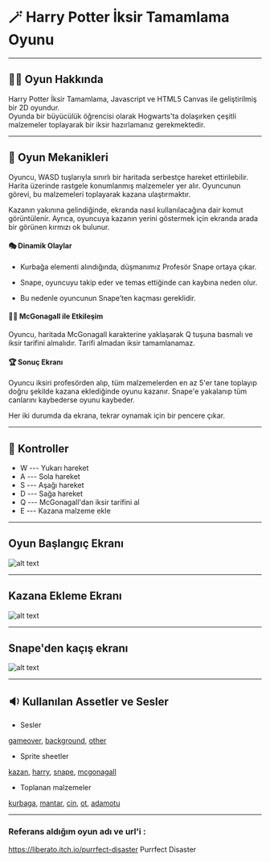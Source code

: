 # 🪄 Harry Potter İksir Tamamlama Oyunu


---

## 🧙‍♂️ Oyun Hakkında

Harry Potter İksir Tamamlama, Javascript ve HTML5 Canvas ile geliştirilmiş bir 2D oyundur.  
Oyunda bir büyücülük öğrencisi olarak Hogwarts'ta dolaşırken çeşitli malzemeler toplayarak bir iksir hazırlamanız gerekmektedir.


---
## 🧭 Oyun Mekanikleri

Oyuncu, WASD tuşlarıyla sınırlı bir haritada serbestçe hareket ettirilebilir. Harita üzerinde rastgele konumlanmış malzemeler yer alır. Oyuncunun görevi, bu malzemeleri toplayarak kazana ulaştırmaktır.

Kazanın yakınına gelindiğinde, ekranda nasıl kullanılacağına dair komut görüntülenir. Ayrıca, oyuncuya kazanın yerini göstermek için ekranda arada bir görünen kırmızı ok bulunur.

#### 🎭 Dinamik Olaylar
- Kurbağa elementi alındığında, düşmanımız Profesör Snape ortaya çıkar.

- Snape, oyuncuyu takip eder ve temas ettiğinde can kaybına neden olur.

- Bu nedenle oyuncunun Snape’ten kaçması gereklidir.

#### 🧙‍♀️ McGonagall ile Etkileşim
Oyuncu, haritada McGonagall karakterine yaklaşarak Q tuşuna basmalı ve iksir tarifini almalıdır. Tarifi almadan iksir tamamlanamaz.

#### 🏆 Sonuç Ekranı
Oyuncu iksiri profesörden alıp, tüm malzemelerden en az 5'er tane toplayıp doğru şekilde kazana eklediğinde oyunu kazanır.
Snape'e yakalanıp tüm canlarını kaybederse oyunu kaybeder.

Her iki durumda da ekrana, tekrar oynamak için bir pencere çıkar.


---

## 🎯 Kontroller

- W --- Yukarı hareket
- A --- Sola hareket
- S --- Aşağı hareket
- D --- Sağa hareket
- Q --- McGonagall'dan iksir tarifini al
- E --- Kazana malzeme ekle

---

## Oyun Başlangıç Ekranı
![alt text](image.png)

---
## Kazana Ekleme Ekranı

![alt text](image-2.png)

---
## Snape'den kaçış ekranı
![alt text](image-4.png)

---





## 🔉 Kullanılan Assetler ve Sesler

- Sesler

[gameover](https://pixabay.com/sound-effects/search/game-over/), [background](https://pixabay.com/music/search/harry%20potter/), [other](https://pixabay.com/tr/sound-effects/search/b%C3%BCy%C3%BC/)


- Sprite sheetler

[kazan](https://www.shutterstock.com/tr/image-vector/silhouettes-cauldron-vector-illustration-detailed-black-2592126363?id=2592126363&irclickid=wjm1zRVz%3AxyKUX8xihyWMxRPUksTTdxlEXJgRo0&irgwc=1&pl=46633-43068&utm_medium=Affiliate&utm_campaign=Vector%20Portal&utm_source=46633&utm_term=&utm_content=43068), [harry](https://www.google.com/url?sa=i&url=https%3A%2F%2Fgdu.one%2Fforums%2Fgallery%2Fcategory%2F64-harry-potter%2F&psig=AOvVaw3Ku9s4w21X0BAFgIrktFTB&ust=1748119110875000&source=images&cd=vfe&opi=89978449&ved=0CBEQjRxqFwoTCOChraa5uo0DFQAAAAAdAAAAABAE), [snape](https://www.google.com/url?sa=i&url=https%3A%2F%2Fgdu.one%2Fforums%2Fgallery%2Fcategory%2F64-harry-potter%2F&psig=AOvVaw3Ku9s4w21X0BAFgIrktFTB&ust=1748119110875000&source=images&cd=vfe&opi=89978449&ved=0CBEQjRxqFwoTCOChraa5uo0DFQAAAAAdAAAAABAL), [mcgonagall](https://www.google.com/url?sa=i&url=https%3A%2F%2Fgdu.one%2Fforums%2Fgallery%2Fcategory%2F64-harry-potter%2F&psig=AOvVaw3Ku9s4w21X0BAFgIrktFTB&ust=1748119110875000&source=images&cd=vfe&opi=89978449&ved=0CBEQjRxqFwoTCOChraa5uo0DFQAAAAAdAAAAABAZ)

- Toplanan malzemeler

[kurbaga](https://images.app.goo.gl/RU2LZLktCw6MsX8A6), [mantar](https://pin.it/2xleaMEmn), [cin](https://pin.it/5h8I2QPBI), [ot](https://pin.it/1FzBAejC0), [adamotu](https://images.app.goo.gl/PRNgpzSKiXN89qjA8)


---

### Referans aldığım oyun adı ve url'i :  
https://liberato.itch.io/purrfect-disaster 
Purrfect Disaster
